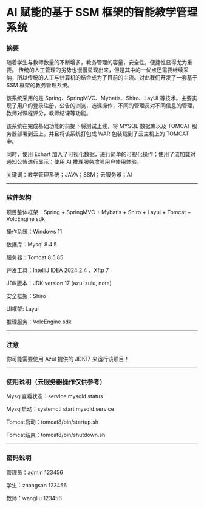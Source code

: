 # AI 赋能的基于 SSM 框架的智能教学管理系统

### 摘要

随着学生与教师数量的不断增多，教务管理的容量，安全性，便捷性显得尤为重要。 传统的人工管理的劣势也慢慢显现出来，但是其中的一优点还需要继续采纳，所以传统的人工与计算机的结合成为了目前的主流。对此我们开发了一套基于 SSM 框架的教务管理系统。

该系统采用的是 Spring、SpringMVC、Mybatis、Shiro、LayUI 等技术。主要实现了用户的登录注册，公告的浏览，选课操作，不同的管理员对不同信息的管理，教师对课程评分，教师结课等功能。

该系统在完成基础功能的前提下将测试上线，将 MYSQL 数据库以及 TOMCAT 服务器部署到云上。并且将该系统打包成 WAR 包装载到了云主机上的 TOMCAT 中。

同时，使用 Echart 加入了可视化数据，进行简单的可视化操作；使用了流加载对通知公告进行显示；使用 AI 推理服务增强用户使用体验。


关键词：教学管理系统；JAVA；SSM；云服务器；AI

---

### 软件架构

项目整体框架：Spring + SpringMVC + Mybatis + Shiro + Layui + Tomcat + VolcEngine sdk 


操作系统：Windows 11

数据库：Mysql 8.4.5

服务器：Tomcat 8.5.85

开发工具：IntelliJ IDEA 2024.2.4 、Xftp 7

JDK版本：JDK version 17 (azul zulu, note)

安全框架：Shiro

UI框架: Layui

推理服务：VolcEngine sdk

---

### 注意

你可能需要使用 Azul 提供的 JDK17 来运行该项目！

---

### 使用说明（云服务器操作仅供参考）

Mysql查看状态：service mysqld status 

Mysql启动：systemctl start mysqld.service

Tomcat启动：tomcat8/bin/startup.sh 

Tomcat结束：tomcat8/bin/shutdown.sh

---

### 密码说明

管理员：admin 123456

学生：zhangsan 123456

教师：wangliu 123456

